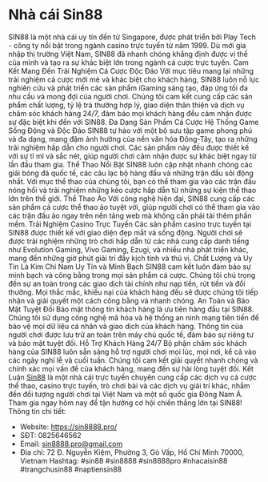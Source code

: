 # Nhà cái Sin88
SIN88 là một nhà cái uy tín đến từ Singapore, được phát triển bởi Play Tech - công ty nổi bật trong ngành casino trực tuyến từ năm 1999. Dù mới gia nhập thị trường Việt Nam, SIN88 đã nhanh chóng khẳng định được vị thế của mình và tạo ra sự khác biệt lớn trong ngành cá cược trực tuyến.
Cam Kết Mang Đến Trải Nghiệm Cá Cược Độc Đáo
Với mục tiêu mang lại những trải nghiệm cá cược mới mẻ và khác biệt cho khách hàng, SIN88 luôn nỗ lực nghiên cứu và phát triển các sản phẩm iGaming sáng tạo, đáp ứng tối đa nhu cầu và mong đợi của người chơi. Chúng tôi cam kết cung cấp các sản phẩm chất lượng, tỷ lệ trả thưởng hợp lý, giao diện thân thiện và dịch vụ chăm sóc khách hàng 24/7, đảm bảo mọi khách hàng đều cảm nhận được sự đặc biệt khi đến với SIN88.
Đa Dạng Sản Phẩm Cá Cược
Hệ Thống Game Sống Động và Độc Đáo
SIN88 tự hào với một bộ sưu tập game phong phú và đa dạng, mang đậm ảnh hưởng của nền văn hóa Đông-Tây, tạo ra những trải nghiệm hấp dẫn cho người chơi. Các sản phẩm này đều được thiết kế với sự tỉ mỉ và sắc nét, giúp người chơi cảm nhận được sự khác biệt ngay từ lần đầu tham gia.
Thể Thao Nổi Bật
SIN88 luôn cập nhật nhanh chóng các giải bóng đá quốc tế, các câu lạc bộ hàng đầu và những trận đấu sôi động nhất. Với mục thể thao của chúng tôi, bạn có thể tham gia vào các trận đấu nóng hổi và trải nghiệm những kèo cược hấp dẫn từ những sự kiện thể thao lớn trên thế giới.
Thể Thao Ảo
Với công nghệ hiện đại, SIN88 cung cấp các sản phẩm cá cược thể thao ảo tuyệt vời, giúp người chơi có thể tham gia vào các trận đấu ảo ngay trên nền tảng web mà không cần phải tải thêm phần mềm.
Trải Nghiệm Casino Trực Tuyến
Các sản phẩm casino trực tuyến tại SIN88 được thiết kế với giao diện đẹp mắt và sống động. Người chơi sẽ được trải nghiệm những trò chơi hấp dẫn từ các nhà cung cấp danh tiếng như Evolution Gaming, Vivo Gaming, Ezugi, và nhiều nhà phát triển khác, mang đến những giờ phút giải trí đầy kịch tính và thú vị.
Chất Lượng và Uy Tín Là Kim Chỉ Nam
Uy Tín và Minh Bạch
SIN88 cam kết luôn đảm bảo sự minh bạch và công bằng trong mọi sản phẩm cá cược. Chúng tôi chú trọng đến sự an toàn trong các giao dịch tài chính như nạp tiền, rút tiền và đổi thưởng. Mọi thắc mắc, khiếu nại của khách hàng đều sẽ được chúng tôi tiếp nhận và giải quyết một cách công bằng và nhanh chóng.
An Toàn và Bảo Mật Tuyệt Đối
Bảo mật thông tin khách hàng là ưu tiên hàng đầu tại SIN88. Chúng tôi sử dụng công nghệ mã hóa và hệ thống an ninh mạng tiên tiến để bảo vệ mọi dữ liệu cá nhân và giao dịch của khách hàng. Thông tin của người chơi được lưu trữ an toàn trên máy chủ quốc tế, đảm bảo sự riêng tư và bảo mật tuyệt đối.
Hỗ Trợ Khách Hàng 24/7
Bộ phận chăm sóc khách hàng của SIN88 luôn sẵn sàng hỗ trợ người chơi mọi lúc, mọi nơi, kể cả vào các ngày nghỉ lễ và cuối tuần. Chúng tôi cam kết giải quyết nhanh chóng và chính xác mọi vấn đề của khách hàng, mang đến sự hài lòng tuyệt đối.
Kết Luận
[Sin88](https://sin8888.pro/) là một nhà cái trực tuyến chuyên cung cấp các dịch vụ cá cược thể thao, casino trực tuyến, trò chơi bài và các dịch vụ giải trí khác, nhắm đến đối tượng người chơi tại Việt Nam và một số quốc gia Đông Nam Á. Tham gia ngay hôm nay để tận hưởng cơ hội chiến thắng lớn tại SIN88!
Thông tin chi tiết:
- Website: https://sin8888.pro/
- SĐT: 0825646562
- Email: sin8888.pro@gmail.com
- Địa chỉ: 72 Đ. Nguyễn Kiệm, Phường 3, Gò Vấp, Hồ Chí Minh 70000, Vietnam
Hashtag: #sin88 #sin8888 #sin8888pro #nhacaisin88 #trangchusin88 #naptiensin88 
